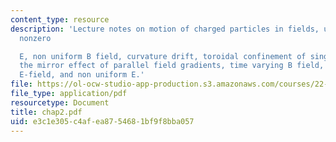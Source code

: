 ```yaml
---
content_type: resource
description: 'Lecture notes on motion of charged particles in fields, uniform B and
  nonzero

  E, non uniform B field, curvature drift, toroidal confinement of single particles,
  the mirror effect of parallel field gradients, time varying B field, time varying
  E-field, and non uniform E.'
file: https://ol-ocw-studio-app-production.s3.amazonaws.com/courses/22-611j-introduction-to-plasma-physics-i-fall-2006/e3c1e305c4afea8754681bf9f8bba057_chap2.pdf
file_type: application/pdf
resourcetype: Document
title: chap2.pdf
uid: e3c1e305-c4af-ea87-5468-1bf9f8bba057
---
```

